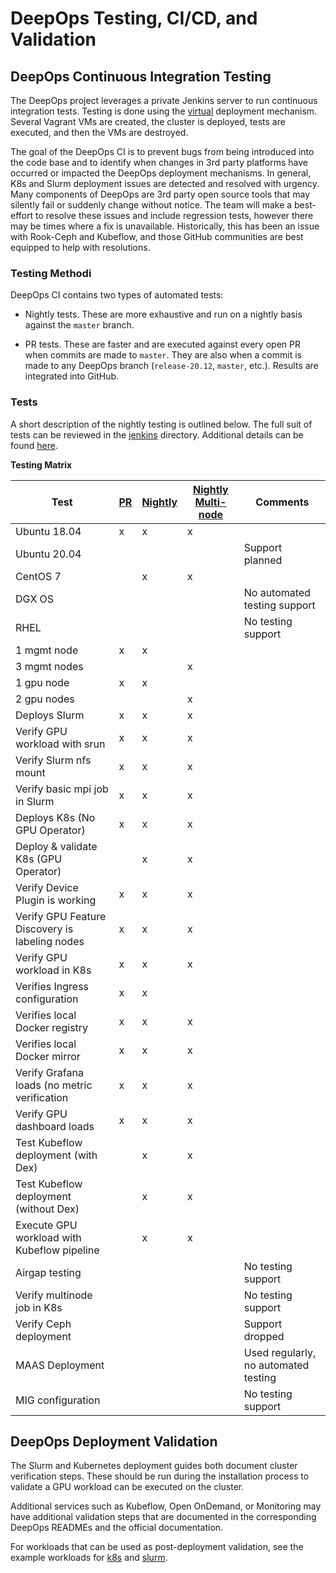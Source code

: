 # DeepOps Testing, CI/CD, and Validation

## DeepOps Continuous Integration Testing

The DeepOps project leverages a private Jenkins server to run continuous integration tests. Testing is done using the [virtual](../../virtual) deployment mechanism. Several Vagrant VMs are created, the cluster is deployed, tests are executed, and then the VMs are destroyed. 

The goal of the DeepOps CI is to prevent bugs from being introduced into the code base and to identify when changes in 3rd party platforms have occurred or impacted the DeepOps deployment mechanisms. In general, K8s and Slurm deployment issues are detected and resolved with urgency. Many components of DeepOps are 3rd party open source tools that may silently fail or suddenly change without notice. The team will make a best-effort to resolve these issues and include regression tests, however there may be times where a fix is unavailable. Historically, this has been an issue with Rook-Ceph and Kubeflow, and those GitHub communities are best equipped to help with resolutions. 

### Testing Methodi

DeepOps CI contains two types of automated tests:

* Nightly tests. These are more exhaustive and run on a nightly basis against the `master` branch.

* PR tests. These are faster and are executed against every open PR when commits are made to `master`. They are also when a commit is made to any DeepOps branch (`release-20.12`, `master`, etc.). Results are integrated into GitHub.

### Tests

A short description of the nightly testing is outlined below. The full suit of tests can be reviewed in the [jenkins](../../workloads/jenkins) directory. Additional details can be found [here](../../workloads/jenkins/README.md).


**Testing Matrix**

| Test | [PR](../../workloads/jenkins/Jenkinsfile) | [Nightly](../../workloads/jenkins/Jenkinsfile-nightly) | [Nightly Multi-node](../../workloads/jenkins/Jenkinsfile-multi-nightly) | Comments |
| --- | --- | --- | --- | --- |
| Ubuntu 18.04 | x | x | x | |
| Ubuntu 20.04 | | | | Support planned |
| CentOS 7 | | x | x | |
| DGX OS | | | | No automated testing support |
| RHEL | | | | No testing support |
| 1 mgmt node | x | x | | |
| 3 mgmt nodes | | | x | |
| 1 gpu node | x | x | | |
| 2 gpu nodes | | | x | |
| Deploys Slurm | x | x | x | |
| Verify GPU workload with srun | x | x | x |
| Verify Slurm nfs mount | x | x | x | |
| Verify basic mpi job in Slurm | x | x | x | |
| Deploys K8s (No GPU Operator) | x | x | x | |
| Deploy & validate K8s (GPU Operator) | | x | x | |
| Verify Device Plugin is working | x | x | x |
| Verify GPU Feature Discovery is labeling nodes | x | x | x |
| Verify GPU workload in K8s | x | x | x |
| Verifies Ingress configuration | x | x |
| Verifies local Docker registry | x | x | x |
| Verifies local Docker mirror | x | x | x |
| Verify Grafana loads (no metric verification | x | x | x |
| Verify GPU dashboard loads | x | x | x |
| Test Kubeflow deployment (with Dex) | | x | x |
| Test Kubeflow deployment (without Dex) | | x | x |
| Execute GPU workload with Kubeflow pipeline | | x | x |
| Airgap testing | | | | No testing support
| Verify multinode job in K8s | | | | No testing support
| Verify Ceph deployment | | | | Support dropped
| MAAS Deployment | | | | Used regularly, no automated testing
| MIG configuration | | | | No testing support


## DeepOps Deployment Validation

The Slurm and Kubernetes deployment guides both document cluster verification steps. These should be run during the installation process to validate a GPU workload can be executed on the cluster.

Additional services such as Kubeflow, Open OnDemand, or Monitoring may have additional validation steps that are documented in the corresponding DeepOps READMEs and the official documentation.

For workloads that can be used as post-deployment validation, see the example workloads for [k8s]( ../../workloads/examples/k8s/) and [slurm]( ../../workloads/examples/slurm).
